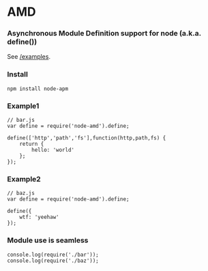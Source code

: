 # AMD
### Asynchronous Module Definition support for node (a.k.a. define())

See [/examples](https://github.com/CrabDude/node-amd/tree/master/examples).

### Install

	npm install node-apm
	
### Example1

	// bar.js
	var define = require('node-amd').define;
	
	define(['http','path','fs'],function(http,path,fs) {
		return {
			hello: 'world'
		};
	});
	
### Example2

	// baz.js
	var define = require('node-amd').define;
	
	define({
		wtf: 'yeehaw'
	});
	
### Module use is seamless

	console.log(require('./bar'));
	console.log(require('./baz'));